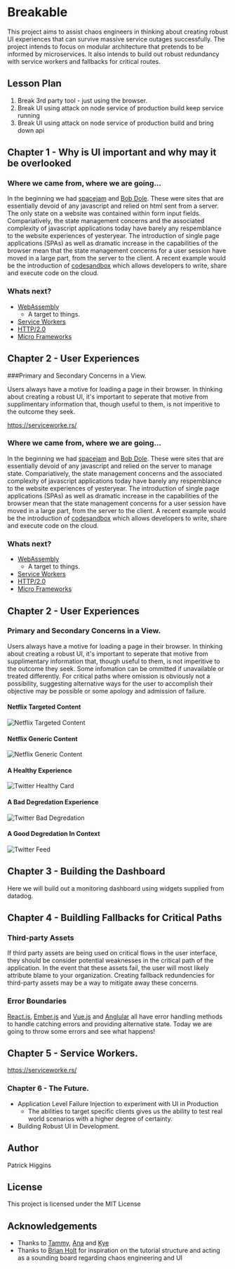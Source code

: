 # Breakable

This project aims to assist chaos engineers in thinking about creating robust UI experiences that can survive massive service outages successfully. The project intends to focus on modular architecture that pretends to be informed by microservices. It also intends to build out robust redundancy with service workers and fallbacks for critical routes.

## Lesson Plan

1.  Break 3rd party tool - just using the browser.
2.  Break UI using attack on node service of production build keep service running
3.  Break UI using attack on node service of production build and bring down api

## Chapter 1 - Why is UI important and why may it be overlooked

### Where we came from, where we are going...

In the beginning we had [spacejam](https://www.warnerbros.com/archive/spacejam/movie/jam.htm) and [Bob Dole](http://www.dolekemp96.org/). These were sites that are essentially devoid of any javascript and relied on html sent from a server. The only state on a website was contained within form input fields. Compariatively, the state management concerns and the associated complexity of javascript applications today have barely any respemblance to the website experiences of yesteryear. The introduction of single page applications (SPAs) as well as dramatic increase in the capabilities of the browser mean that the state management concerns for a user session have moved in a large part, from the server to the client.
A recent example would be the introduction of [codesandbox](https://twitter.com/CompuIves/status/1045393192114409473) which allows developers to write, share and execute code on the cloud.

### Whats next?

* [WebAssembly](https://webassembly.org/)
    * A target to things.
* [Service Workers](https://developer.mozilla.org/en-US/docs/Web/API/Service_Worker_API/Using_Service_Workers)
* [HTTP/2.0](https://en.wikipedia.org/wiki/HTTP/2)
* [Micro Frameworks](https://speakerdeck.com/naltatis/micro-frontends-building-a-modern-webapp-with-multiple-teams)

## Chapter 2 - User Experiences

###Primary and Secondary Concerns in a View.

Users always have a motive for loading a page in their browser. In thinking about creating a robust UI, it's important to seperate that motive from supplimentary information that, though useful to them, is not imperitive to the outcome they seek.




https://serviceworke.rs/


### Where we came from, where we are going...

In the beginning we had [spacejam](https://www.warnerbros.com/archive/spacejam/movie/jam.htm) and [Bob Dole](http://www.dolekemp96.org/). These were sites that are essentially devoid of any javascript and relied on the server to manage state. Compariatively, the state management concerns and the associated complexity of javascript applications today have barely any respemblance to the website experiences of yesteryear. The introduction of single page applications (SPAs) as well as dramatic increase in the capabilities of the browser mean that the state management concerns for a user session have moved in a large part, from the server to the client. A recent example would be the introduction of [codesandbox](https://twitter.com/CompuIves/status/1045393192114409473) which allows developers to write, share and execute code on the cloud.

### Whats next?

* [WebAssembly](https://webassembly.org/)
    * A target to things.
* [Service Workers](https://developer.mozilla.org/en-US/docs/Web/API/Service_Worker_API/Using_Service_Workers)
* [HTTP/2.0](https://en.wikipedia.org/wiki/HTTP/2)
* [Micro Frameworks](https://speakerdeck.com/naltatis/micro-frontends-building-a-modern-webapp-with-multiple-teams)

## Chapter 2 - User Experiences

### Primary and Secondary Concerns in a View.

Users always have a motive for loading a page in their browser. In thinking about creating a robust UI, it's important to seperate that motive from supplimentary information that, though useful to them, is not imperitive to the outcome they seek. Some infomation can be ommitted if unavailable or treated differently. For critical paths where omission is obviously not a possibility, suggesting alternative ways for the user to accomplish their objective may be possible or some apology and admission of failure.

#### Netflix Targeted Content
![Netflix Targeted Content](https://raw.githubusercontent.com/higgyCodes/breakable/master/public/targeted_content.png "Targeted Content from Netflix UI")

#### Netflix Generic Content
![Netflix Generic Content](https://raw.githubusercontent.com/higgyCodes/breakable/master/public/generic_content.png "Generic Content from Netflix UI")

#### A Healthy Experience
![Twitter Healthy Card](https://raw.githubusercontent.com/higgyCodes/breakable/master/public/twitter_card.png "A Healthy Experience")

#### A Bad Degredation Experience
![Twitter Bad Degredation](https://raw.githubusercontent.com/higgyCodes/breakable/master/public/bad_twitter_card.png "A Bad Experience")

#### A Good Degredation In Context
![Twitter Feed](https://raw.githubusercontent.com/higgyCodes/breakable/master/public/twitter_feed.png "A Good Degredation in Context")

## Chapter 3 - Building the Dashboard

Here we will build out a monitoring dashboard using widgets supplied from datadog.

## Chapter 4 - Buildling Fallbacks for Critical Paths

### Third-party Assets
If third party assets are being used on critical flows in the user interface, they should be consider potential weaknesses in the critical path of the application. In the event that these assets fail, the user will most likely attribute blame to your organization. Creating fallback redundencies for third-party assets may be a way to mitigate away these concerns.

### Error Boundaries
[React.js](https://reactjs.org/docs/error-boundaries.html), [Ember.js](https://guides.emberjs.com/release/routing/loading-and-error-substates/#toc_error-substates) and [Vue.js](https://vuejs.org/v2/api/#errorCaptured) and [Anglular](https://angular.io/api/core/ErrorHandler) all have error handling methods to handle catching errors and providing alternative state. Today we are going to throw some errors and see what happens!

## Chapter 5 - Service Workers.

https://serviceworke.rs/


### Chapter 6 - The Future.

* Application Level Failure Injection to experiment with UI in Production
    * The abilities to target specific clients gives us the ability to test real world scenarios with a higher degree of certainty.
* Building Robust UI in Development.

## Author

Patrick Higgins

## License

This project is licensed under the MIT License

## Acknowledgements

* Thanks to [Tammy](https://twitter.com/tammybutow), [Ana](https://twitter.com/Ana_M_Medina/) and [Kye](https://twitter.com/tkh44)
* Thanks to [Brian Holt](https://twitter.com/holtbt) for inspiration on the tutorial structure and acting as a sounding board regarding chaos engineering and UI
